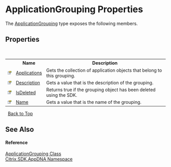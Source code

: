 # ApplicationGrouping Properties
 

The <a href="T_Citrix_SDK_AppDNA_ApplicationGrouping">ApplicationGrouping</a> type exposes the following members.


## Properties
&nbsp;<table><tr><th></th><th>Name</th><th>Description</th></tr><tr><td>![Public property](media/pubproperty.gif "Public property")</td><td><a href="P_Citrix_SDK_AppDNA_ApplicationGrouping_Applications">Applications</a></td><td>
Gets the collection of application objects that belong to this grouping.</td></tr><tr><td>![Public property](media/pubproperty.gif "Public property")</td><td><a href="P_Citrix_SDK_AppDNA_ApplicationGrouping_Description">Description</a></td><td>
Gets a value that is the description of the grouping.</td></tr><tr><td>![Public property](media/pubproperty.gif "Public property")</td><td><a href="P_Citrix_SDK_AppDNA_ApplicationGrouping_IsDeleted">IsDeleted</a></td><td>
Returns true if the grouping object has been deleted using the SDK.</td></tr><tr><td>![Public property](media/pubproperty.gif "Public property")</td><td><a href="P_Citrix_SDK_AppDNA_ApplicationGrouping_Name">Name</a></td><td>
Gets a value that is the name of the grouping.</td></tr></table>&nbsp;
<a href="#applicationgrouping-properties">Back to Top</a>

## See Also


#### Reference
<a href="T_Citrix_SDK_AppDNA_ApplicationGrouping">ApplicationGrouping Class</a><br /><a href="N_Citrix_SDK_AppDNA">Citrix.SDK.AppDNA Namespace</a><br />